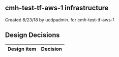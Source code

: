 ## cmh-test-tf-aws-1 infrastructure

Created 8/23/18 by ucdpadmin. for cmh-test-tf-aws-1


## Design Decisions
| Design item                | Decision|
| :----------------------------------- | :--------------------------------------------------------------------------------|
